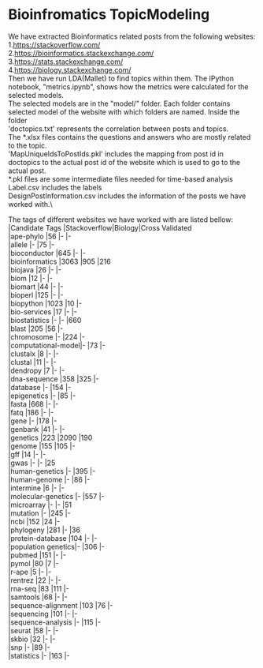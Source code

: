 # Bioinfromatics TopicModeling
We have extracted Bioinformatics related posts from the following websites:\
  1.https://stackoverflow.com/ \
  2.https://bioinformatics.stackexchange.com/ \
  3.https://stats.stackexchange.com/ \
  4.https://biology.stackexchange.com/ \
Then we have run LDA(Mallet) to find topics within them.
The IPython notebook,  "metrics.ipynb",  shows how the metrics were calculated for the selected models.\
The selected models are in the "model/" folder.
Each folder contains selected model of the website with which folders are  named.
Inside the folder \
  'doctopics.txt' represents the correlation between posts and topics.\
  The *.xlsx files contains the questions and answers who are mostly related to the topic.\
  'MapUniqueIdsToPostIds.pkl' includes the mapping from post id in doctopics to the actual post id of the website which is used to go to the actual post.\
  *.pkl files are some intermediate files needed for time-based analysis\
  Label.csv includes the labels\
  DesignPostInformation.csv includes the information of the posts we have worked with.\
  
 The tags of different websites we have worked with are listed bellow:\
  |Candidate Tags     |Stackoverflow|Biology|Cross Validated \
  |ape-phylo          |56           |-      |- \
  |allele             |-            |75     |- \
  |bioconductor       |645          |-      |- \
  |bioinformatics     |3063         |905    |216 \
  |biojava            |26           |-      |- \
  |biom               |12           |-      |- \
  |biomart            |44           |-      |- \
  |bioperl            |125          |-      |- \
  |biopython          |1023         |10     |- \
  |bio-services       |17           |-      |- \
  |biostatistics      |-            |-      |660 \
  |blast              |205          |56     |- \
  |chromosome         |-            |224    |- \
  |computational-model|-            |73     |- \
  |clustalx           |8            |-      |- \
  |clustal            |11           |-      |- \
  |dendropy           |7            |-      |- \
  |dna-sequence       |358          |325    |- \
  |database           |-            |154    |- \
  |epigenetics        |-            |85     |- \
  |fasta              |668          |-      |- \
  |fatq               |186          |-      |- \
  |gene               |-            |178    |- \
  |genbank            |41           |-      |- \
  |genetics           |223          |2090   |190 \
  |genome             |155          |105    |- \
  |gff                |14           |-      |- \
  |gwas               |-            |-      |25 \
  |human-genetics     |-            |395    |- \
  |human-genome       |-            |86     |- \
  |intermine          |6            |-      |- \
  |molecular-genetics |-            |557    |- \
  |microarray         |-            |-      |51 \
  |mutation           |-            |245    |- \
  |ncbi               |152          |24     |- \
  |phylogeny          |281          |-      |36 \
  |protein-database   |104          |-      |- \
  |population genetics|-            |306    |- \
  |pubmed             |151          |-      |- \
  |pymol              |80           |7      |- \
  |r-ape              |5            |-      |- \
  |rentrez            |22           |-      |- \
  |rna-seq            |83           |111    |- \
  |samtools           |68           |-      |- \
  |sequence-alignment |103          |76     |- \
  |sequencing         |101          |-      |- \
  |sequence-analysis  |-            |115    |- \
  |seurat             |58           |-      |- \
  |skbio              |32           |-      |- \
  |snp                |-            |89     |- \
  |statistics         |-            |163    |- 


